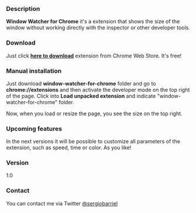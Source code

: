 ### **Description**
**Window Watcher for Chrome** it's a extension that shows the size of the window without working directly with the inspector or other developer tools.

### **Download**
Just click [**here to download**](https://chrome.google.com/webstore/detail/hbppbfcjfgiebcglahgdjlalhgplcpkf/) extension from Chrome Web Store. It's free!

### **Manual installation**
Just download **window-watcher-for-chrome** folder and go to **chrome://extensions** and then activate the developer mode on the top right of the page. Click into **Load unpacked extension** and indicate "window-watcher-for-chrome" folder.

Now, when you load or resize the page, you see the size on the top right.

### **Upcoming features**
In the next versions it will be possible to customize all parameters of the extension, such as speed, time or color. As you like!

### **Version**
1.0

### **Contact**
You can contact me via Twitter [@sergiobarriel](https://twitter.com/sergiobarriel)
